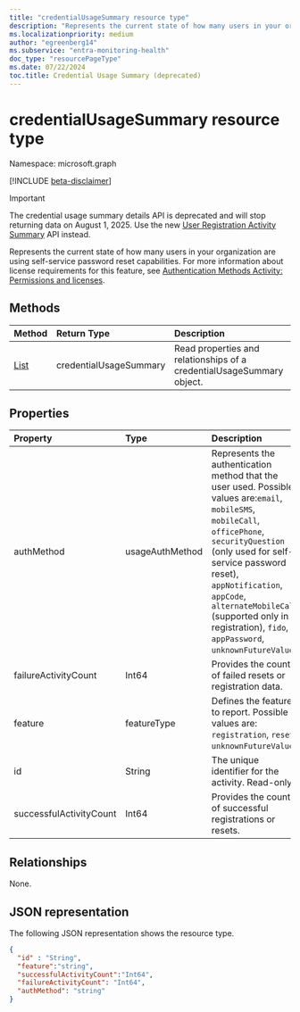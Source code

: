 ```yaml
---
title: "credentialUsageSummary resource type"
description: "Represents the current state of how many users in your organization are using self-service password reset capabilities."
ms.localizationpriority: medium
author: "egreenberg14"
ms.subservice: "entra-monitoring-health"
doc_type: "resourcePageType"
ms.date: 07/22/2024
toc.title: Credential Usage Summary (deprecated)
---
```


# credentialUsageSummary resource type

Namespace: microsoft.graph

[!INCLUDE [beta-disclaimer](../../includes/beta-disclaimer.md)]

> [!IMPORTANT]
> The credential usage summary details API is deprecated and will stop returning data on August 1, 2025. Use the new [User Registration Activity Summary](../resources/userregistrationactivitysummary.md) API instead.

Represents the current state of how many users in your organization are using self-service password reset capabilities. For more information about license requirements for this feature, see [Authentication Methods Activity: Permissions and licenses](/entra/identity/authentication/howto-authentication-methods-activity#permissions-and-licenses).

## Methods

| Method       | Return Type | Description |
|:-------------|:------------|:------------|
| [List](../api/reportroot-getcredentialusagesummary.md) | credentialUsageSummary | Read properties and relationships of a credentialUsageSummary object. |

## Properties

| Property     | Type        | Description |
|:-------------|:------------|:------------|
| authMethod | usageAuthMethod | Represents the authentication method that the user used. Possible values are:`email`, `mobileSMS`, `mobileCall`, `officePhone`, `securityQuestion` (only used for self-service password reset), `appNotification`, `appCode`, `alternateMobileCall` (supported only in registration), `fido`, `appPassword`, `unknownFutureValue`. |
| failureActivityCount | Int64 | Provides the count of failed resets or registration data. |
| feature | featureType | Defines the feature to report. Possible values are: `registration`, `reset`, `unknownFutureValue`. |
| id | String | The unique identifier for the activity. Read-only. |
| successfulActivityCount | Int64 | Provides the count of successful registrations or resets. |

## Relationships

None.

## JSON representation

The following JSON representation shows the resource type.

<!-- {
  "blockType": "resource",
  "optionalProperties": [

  ],
  "@odata.type": "microsoft.graph.credentialUsageSummary",
  "keyProperty": "id"
}-->

```json
{
  "id" : "String",
  "feature":"string",
  "successfulActivityCount":"Int64",
  "failureActivityCount": "Int64",
  "authMethod": "string"
}
```

<!-- uuid: 16cd6b66-4b1a-43a1-adaf-3a886856ed98
2019-02-04 14:57:30 UTC -->
<!-- {
  "type": "#page.annotation",
  "description": "credentialUsageSummary resource",
  "keywords": "",
  "section": "documentation",
  "tocPath": ""
}-->

